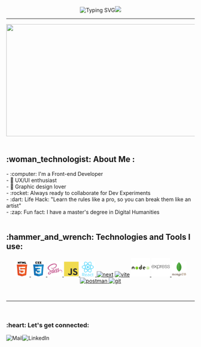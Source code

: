 <div id="header" align="center">
 <img src="https://readme-typing-svg.demolab.com?font=Fira+Code&size=27&pause=1000&center=true&width=335&lines=Hi+there,+I'm+Sonia!" alt="Typing SVG" /><img src="https://media.giphy.com/media/KD0KDktFx7tjPBaKq9/giphy.gif" width="70"/>
</div>
<hr>
<div align="center">
  <img src="https://media.giphy.com/media/L1R1tvI9svkIWwpVYr/giphy.gif" width="600" height="300"/>
</div>
<br>
<h2>:woman_technologist: About Me :</h2>
- :computer: I'm a Front-end Developer <br>
- 👀 UX/UI enthusiast <br>
- 💖 Graphic design lover<br>
- :rocket: Always ready to collaborate for Dev Experiments <br>
- :dart: Life Hack: "Learn the rules like a pro, so you can break them like an artist"<br>
- :zap: Fun fact: I have a master's degree in Digital Humanities<br>
<br>
<h2 align="left">:hammer_and_wrench: Technologies and Tools I use:</h2>
<p align="center">
    <a href="https://www.w3.org/html/" target="_blank"> <img src="https://raw.githubusercontent.com/devicons/devicon/master/icons/html5/html5-original-wordmark.svg" alt="html5" width="40" height="40"/> </a>
    <a href="https://www.w3schools.com/css/" target="_blank"> <img src="https://raw.githubusercontent.com/devicons/devicon/master/icons/css3/css3-original-wordmark.svg" alt="css3" width="40" height="40"/> </a>
<a href="https://sass-lang.com" target="_blank"> <img src="https://raw.githubusercontent.com/devicons/devicon/master/icons/sass/sass-original.svg" alt="sass" width="40" height="40"/> </a>
    <a href="https://developer.mozilla.org/en-US/docs/Web/JavaScript" target="_blank"> <img src="https://raw.githubusercontent.com/devicons/devicon/master/icons/javascript/javascript-original.svg" alt="javascript" width="40" height="40"/> </a>
<a href="https://reactjs.org/" target="_blank"> <img src="https://raw.githubusercontent.com/devicons/devicon/master/icons/react/react-original-wordmark.svg" alt="react" width="40" height="40"/> </a>
  <a href= "https://nextjs.org/" target="_blank"> <img src="https://upload.wikimedia.org/wikipedia/commons/8/8e/Nextjs-logo.svg" alt="next" width="50" height="50"/></a>
  <a href="https://vitejs.dev/" target="_target"> <img src="https://upload.wikimedia.org/wikipedia/commons/f/f1/Vitejs-logo.svg" alt="vite" width="40" height="40"/></a>
      <a href="https://nodejs.org" target="_blank"> <img src="https://raw.githubusercontent.com/devicons/devicon/master/icons/nodejs/nodejs-original-wordmark.svg" alt="nodejs" width="50" height="50"/> </a>
    <a href="https://expressjs.com" target="_blank"> <img src="https://raw.githubusercontent.com/devicons/devicon/master/icons/express/express-original-wordmark.svg" alt="express" width="50" height="50"/> </a>
    <a href="https://www.mongodb.com/" target="_blank"> <img src="https://raw.githubusercontent.com/devicons/devicon/master/icons/mongodb/mongodb-original-wordmark.svg" alt="mongodb" width="40" height="40"/> </a>
<a href="https://www.postman.com/" target="_blank"> <img src="https://www.vectorlogo.zone/logos/getpostman/getpostman-icon.svg" alt="postman" width="40" height="40"/> </a>
<a href="https://git-scm.com/" target="_blank"> <img src="https://www.vectorlogo.zone/logos/git-scm/git-scm-icon.svg" alt="git" width="40" height="40"/> </a>
     </p>
  <br>
  <hr>
  <br>
 <h3 align="left">:heart: Let's get connected:</h3>
 <div id="social" >

  <a href="mailto:grassiasonia@gmail.com">
    <img height="32" align="left" alt="Mail" src="https://upload.wikimedia.org/wikipedia/commons/thumb/7/7e/Gmail_icon_%282020%29.svg/1920px-Gmail_icon_%282020%29.svg.png" />
</a>

<a href="[https://www.linkedin.com/in/zach-nguyen](https://www.linkedin.com/in/sonia-grassia/)">
    <img height="32" align="left" alt="LinkedIn" src="https://upload.wikimedia.org/wikipedia/commons/c/ca/LinkedIn_logo_initials.png" />
</a>
</div>
